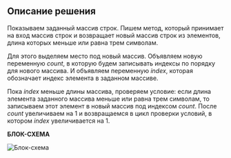## **Описание решения**

Показываем заданный массив строк. Пишем метод, который принимает на вход массив строк 
и возвращает новый массив строк из элементов, длина которых меньше или равна трем символам.

Для этого выделяем место под новый массив. Объявляем новую переменную *count*, в которую
будем записывать индексы по порядку для нового массива. И объявляем переменную *index*, которая обозначает индекс элемента в заданном массиве.

Пока *index* меньше длины массива, проверяем условие: если длина элемента заданного массива
меньше или равна трем символам, то записываем этот элемент в новый массив под индексом *count*. 
После *count* увеличиваем на 1 и возвращаемся в цикл проверки условий, в котором *index* увеличивается на 1.


**БЛОК-СХЕМА**

![Блок-схема](БЛОКСХЕМА.png)
